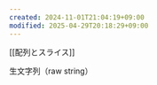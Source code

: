 ```yaml
---
created: 2024-11-01T21:04:19+09:00
modified: 2025-04-29T20:18:29+09:00
---
```


[[配列とスライス]]



生文字列（raw string）
